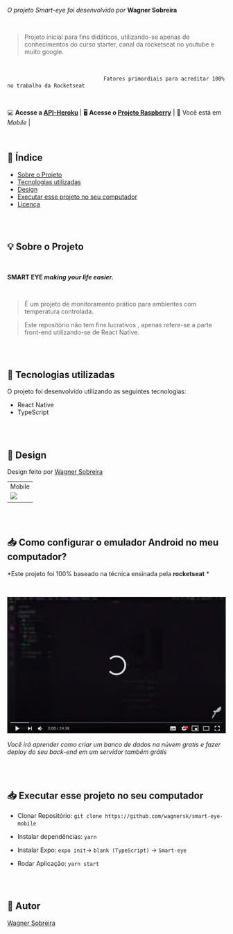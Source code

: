 
*O projeto Smart-eye foi desenvolvido por* **Wagner Sobreira**

<br>

> Projeto inicial para fins didáticos, utilizando-se apenas de conhecimentos do curso starter, canal da rocketseat no youtube e muito google.

<br>

                                   Fatores primordiais para acreditar 100% no trabalho da Rocketseat 

<br>


💻 **Acesse a [API-Heroku](https://github.com/wagnersk/smart-eye-api-heroku)** | 
🖥 **Acesse o [Projeto Raspberry](https://github.com/wagnersk/smart-eye-raspberry-dht-11)** | 
📱 Você está em *Mobile* |

<br>

## 📑 Índice

- [Sobre o Projeto](#-sobre-o-projeto)
- [Tecnologias utilizadas](#-tecnologias-utilizadas)
- [Design](#-design)
- [Executar esse projeto no seu computador](#-Executar-esse-projeto-no-seu-computador)
- [Licença](#-licença)

<br><br>

## 💡 Sobre o Projeto

<br>

**SMART EYE  _making your life easier._**

<br>

> É um projeto de monitoramento prático para ambientes com temperatura controlada.<br>

> Este repositório não tem fins lucrativos , apenas refere-se a parte front-end utilizando-se de React Native.

<br><br>

## 🚀 Tecnologias utilizadas

O projeto foi desenvolvido utilizando as seguintes tecnologias:

- React Native
- TypeScript

<br><br>

## 🎨 Design

Design feito por [Wagner Sobreira](https://www.linkedin.com/in/wagner-sobreira-395b66167/)

<table>
  <tr>
    <td colspan="2">Mobile</td>
  </tr>
  <tr>
 <td><img src="https://github.com/wagnersk/smart-eye-mobile/blob/master/image/smart-eye.gif" width="200" /></td>
  </tr>
</table>

<br><br>

## 📥 Como configurar o emulador Android no meu computador?

*Este projeto foi 100% baseado na técnica ensinada pela **rocketseat** *

<br>

[![Watch the video](https://github.com/wagnersk/smart-eye-api-heroku/blob/master/image/youtubeloading.jpeg)](https://www.youtube.com/watch?v=ZaDpDlPr25M)

*Você irá aprender como criar um banco de dados na núvem gratis e fazer deploy do seu back-end em um servidor também grátis*

<br><br>

## 📥 Executar esse projeto no seu computador

- Clonar Repositório: `git clone https://github.com/wagnersk/smart-eye-mobile`

- Instalar dependências: `yarn`

- Instalar Expo: `expo init`->  `blank (TypeScript)` -> `Smart-eye`

- Rodar Aplicação: `yarn start`

<br><br>

## 📕 Autor

[Wagner Sobreira](https://www.linkedin.com/in/wagner-sobreira-395b66167/)
